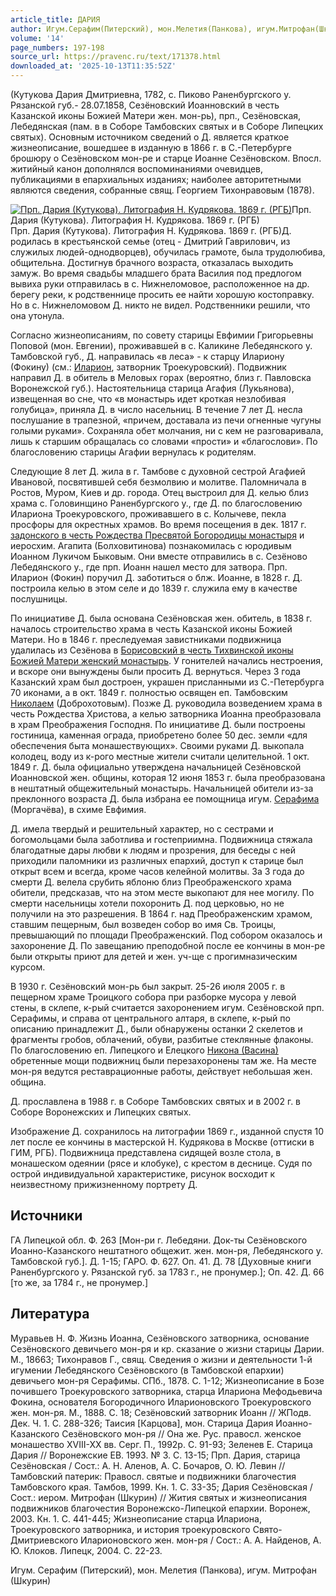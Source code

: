```yaml
---
article_title: ДАРИЯ
author: Игум.Серафим(Питерский), мон.Мелетия(Панкова), игум.Митрофан(Шкурин)
volume: '14'
page_numbers: 197-198
source_url: https://pravenc.ru/text/171378.html
downloaded_at: '2025-10-13T11:35:52Z'
---
```


(Кутукова Дария Дмитриевна, 1782, с. Пиково Раненбургского у. Рязанской губ.- 28.07.1858, Сезёновский Иоанновский в честь Казанской иконы Божией Матери жен. мон-рь), прп., Сезёновская, Лебедянская (пам. в в Соборе Тамбовских святых и в Соборе Липецких святых). Основным источником сведений о Д. является краткое жизнеописание, вошедшее в изданную в 1866 г. в С.-Петербурге брошюру о Сезёновском мон-ре и старце Иоанне Сезёновском. Впосл. житийный канон дополнялся воспоминаниями очевидцев, публикациями в епархиальных изданиях; наиболее авторитетными являются сведения, собранные свящ. Георгием Тихонравовым (1878).

[![Прп. Дария (Кутукова). Литография Н. Кудрякова. 1869 г. (РГБ)](https://pravenc.ru/data/501/478/1234/i200.jpg "Кликните для увеличения картинки")](https://pravenc.ru/data/501/478/1234/i400.jpg)Прп. Дария (Кутукова). Литография Н. Кудрякова. 1869 г. (РГБ)  
Прп. Дария (Кутукова). Литография Н. Кудрякова. 1869 г. (РГБ)Д. родилась в крестьянской семье (отец - Дмитрий Гаврилович, из служилых людей-однодворцев), обучилась грамоте, была трудолюбива, общительна. Достигнув брачного возраста, отказалась выходить замуж. Во время свадьбы младшего брата Василия под предлогом вывиха руки отправилась в с. Нижнеломовое, расположенное на др. берегу реки, к родственнице просить ее найти хорошую костоправку. Но в с. Нижнеломовом Д. никто не видел. Родственники решили, что она утонула.

Согласно жизнеописаниям, по совету старицы Евфимии Григорьевны Поповой (мон. Евгении), проживавшей в с. Каликине Лебедянского у. Тамбовской губ., Д. направилась «в леса» - к старцу Илариону (Фокину) (см.: [Иларион](https://pravenc.ru/text/Иларион.html), затворник Троекуровский). Подвижник направил Д. в обитель в Меловых горах (вероятно, близ г. Павловска Воронежской губ.). Настоятельница старица Агафия (Лукьянова), извещенная во сне, что «в монастырь идет кроткая незлобивая голубица», приняла Д. в число насельниц. В течение 7 лет Д. несла послушание в трапезной, «причем, доставала из печи огненные чугуны голыми руками». Сохраняла обет молчания, ни с кем не разговаривала, лишь к старшим обращалась со словами «прости» и «благослови». По благословению старицы Агафии вернулась к родителям.

Следующие 8 лет Д. жила в г. Тамбове с духовной сестрой Агафией Ивановой, посвятившей себя безмолвию и молитве. Паломничала в Ростов, Муром, Киев и др. города. Отец выстроил для Д. келью близ храма с. Головинщино Раненбургского у., где Д. по благословению Илариона Троекуровского, проживавшего в с. Колычеве, пекла просфоры для окрестных храмов. Во время посещения в дек. 1817 г. [задонского в честь Рождества Пресвятой Богородицы монастыря](<https://pravenc.ru/text/задонского в честь Рождества Пресвятой Богородицы монастыря.html>) и иеросхим. Агапита (Болховитинова) познакомилась с юродивым Иоанном Лукичом Быковым. Они вместе отправились в с. Сезёново Лебедянского у., где прп. Иоанн нашел место для затвора. Прп. Иларион (Фокин) поручил Д. заботиться о блж. Иоанне, в 1828 г. Д. построила келью в этом селе и до 1839 г. служила ему в качестве послушницы.

По инициативе Д. была основана Сезёновская жен. обитель, в 1838 г. началось строительство храма в честь Казанской иконы Божией Матери. Но в 1846 г. преследуемая завистниками подвижница удалилась из Сезёнова в [Борисовский в честь Тихвинской иконы Божией Матери женский монастырь](<https://pravenc.ru/text/Борисовский в честь Тихвинской иконы Божией Матери женский монастырь.html>). У гонителей начались нестроения, и вскоре они вынуждены были просить Д. вернуться. Через 3 года Казанский храм был достроен, украшен присланными из С.-Петербурга 70 иконами, а в окт. 1849 г. полностью освящен еп. Тамбовским [Николаем](https://pravenc.ru/text/Николай.html) (Доброхотовым). Позже Д. руководила возведением храма в честь Рождества Христова, а келью затворника Иоанна преобразовала в храм Преображения Господня. По инициативе Д. были построены гостиница, каменная ограда, приобретено более 50 дес. земли «для обеспечения быта монашествующих». Своими руками Д. выкопала колодец, воду из к-рого местные жители считали целительной. 1 окт. 1849 г. Д. была официально утверждена начальницей Сезёновской Иоанновской жен. общины, которая 12 июня 1853 г. была преобразована в нештатный общежительный монастырь. Начальницей обители из-за преклонного возраста Д. была избрана ее помощница игум. [Серафима](https://pravenc.ru/text/Серафима.html) (Моргачёва), в схиме Евфимия.

Д. имела твердый и решительный характер, но с сестрами и богомольцами была заботлива и гостеприимна. Подвижница стяжала благодатные дары любви к людям и прозрения, для беседы с ней приходили паломники из различных епархий, доступ к старице был открыт всем и всегда, кроме часов келейной молитвы. За 3 года до смерти Д. велела срубить яблоню близ Преображенского храма обители, предсказав, что на этом месте выкопают для нее могилу. По смерти насельницы хотели похоронить Д. под церковью, но не получили на это разрешения. В 1864 г. над Преображенским храмом, ставшим пещерным, был возведен собор во имя Св. Троицы, превышающий по площади Преображенский. Под собором оказалось и захоронение Д. По завещанию преподобной после ее кончины в мон-ре были открыты приют для детей и жен. уч-ще с прогимназическим курсом.

В 1930 г. Сезёновский мон-рь был закрыт. 25-26 июля 2005 г. в пещерном храме Троицкого собора при разборке мусора у левой стены, в склепе, к-рый считается захоронением игум. Сезёновской прп. Серафимы, и справа от центрального алтаря, в склепе, к-рый по описанию принадлежит Д., были обнаружены останки 2 скелетов и фрагменты гробов, облачений, обуви, разбитые стеклянные флаконы. По благословению еп. Липецкого и Елецкого [Никона (Васина)](<https://pravenc.ru/text/Никона (Васина).html>) обретенные мощи подвижниц были перезахоронены там же. На месте мон-ря ведутся реставрационные работы, действует небольшая жен. община.

Д. прославлена в 1988 г. в Соборе Тамбовских святых и в 2002 г. в Соборе Воронежских и Липецких святых.

Изображение Д. сохранилось на литографии 1869 г., изданной спустя 10 лет после ее кончины в мастерской Н. Кудрякова в Москве (оттиски в ГИМ, РГБ). Подвижница представлена сидящей возле стола, в монашеском одеянии (рясе и клобуке), с крестом в деснице. Судя по острой индивидуальной характеристике, рисунок восходит к неизвестному прижизненному портрету Д.

## Источники

ГА Липецкой обл. Ф. 263 [Мон-ри г. Лебедяни. Док-ты Сезёновского Иоанно-Казанского нештатного общежит. жен. мон-ря, Лебедянского у. Тамбовской губ.]. Д. 1-15; ГАРО. Ф. 627. Оп. 41. Д. 78 [Духовные книги Раненбургского у. Рязанской губ. за 1783 г., не пронумер.]; Оп. 42. Д. 66 [то же, за 1784 г., не пронумер.]

## Литература

Муравьев Н. Ф. Жизнь Иоанна, Сезёновского затворника, основание Сезёновского девичьего мон-ря и кр. сказание о жизни старицы Дарии. M., 18663; Тихонравов Г., свящ. Сведения о жизни и деятельности 1-й игумении Лебедянского Сезёновского (в Тамбовской епархии) девичьего мон-ря Серафимы. СПб., 1878. С. 1-12; Жизнеописание в Бозе почившего Троекуровского затворника, старца Илариона Мефодьевича Фокина, основателя Богородичного Иларионовского Троекуровского жен. мон-ря. М., 1888. С. 18; Сезёновский затворник Иоанн // ЖПодв. Дек. Ч. 1. С. 288-326; Таисия [Карцова], мон. Старица Дария Иоанно-Казанского Сезёновского мон-ря // Она же. Рус. правосл. женское монашество XVIII-XX вв. Серг. П., 1992р. С. 91-93; Зеленев Е. Старица Дария // Воронежские ЕВ. 1993. № 3. С. 13-15; Прп. Дария, старица Сезёновская / Сост.: А. Н. Аленов, А. С. Бочаров, О. Ю. Левин // Тамбовский патерик: Правосл. святые и подвижники благочестия Тамбовского края. Тамбов, 1999. Кн. 1. С. 33-35; Дария Сезёновская / Сост.: иером. Митрофан (Шкурин) // Жития святых и жизнеописания подвижников благочестия Воронежско-Липецкой епархии. Воронеж, 2003. Кн. 1. С. 441-445; Жизнеописание старца Илариона, Троекуровского затворника, и история троекуровского Свято-Дмитриевского Иларионовского жен. мон-ря / Сост.: А. А. Найденов, А. Ю. Клоков. Липецк, 2004. С. 22-23.

Игум.  Серафим   (Питерский), мон.  Мелетия   (Панкова), игум.  Митрофан   (Шкурин)
